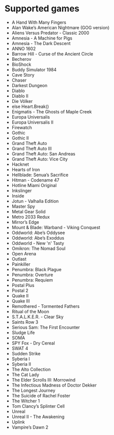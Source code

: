 Supported games
===============

- A Hand With Many Fingers
- Alan Wake’s American Nightmare (GOG version)
- Aliens Versus Predator - Classic 2000
- Amnesia - A Machine for Pigs
- Amnesia - The Dark Descent
- ANNO 1602
- Barrow Hill - Curse of the Ancient Circle
- Becherov
- BioShock
- Buddy Simulator 1984
- Cave Story
- Chaser
- Darkest Dungeon
- Diablo
- Diablo II
- Die Völker
- else Heart.Break()
- Enigmatis - The Ghosts of Maple Creek
- Europa Universalis
- Europa Universalis II
- Firewatch
- Gothic
- Gothic II
- Grand Theft Auto
- Grand Theft Auto III
- Grand Theft Auto: San Andreas
- Grand Theft Auto: Vice City
- Hacknet
- Hearts of Iron
- Hellblade: Senua’s Sacrifice
- Hitman - Codename 47
- Hotline Miami Original
- Inkslinger
- Inside
- Jotun - Valhalla Edition
- Master Spy
- Metal Gear Solid
- Metro 2033 Redux
- Mirror’s Edge
- Mount & Blade: Warband - Viking Conquest
- Oddworld: Abe’s Oddysee
- Oddworld: Abe’s Exoddus
- Oddworld - New 'n' Tasty
- Omikron: The Nomad Soul
- Open Arena
- Outlast
- Painkiller
- Penumbra: Black Plague
- Penumbra: Overture
- Penumbra: Requiem
- Postal Plus
- Postal 2
- Quake II
- Quake III
- Remothered - Tormented Fathers
- Ritual of the Moon
- S.T.A.L.K.E.R. - Clear Sky
- Saints Row 3
- Serious Sam: The First Encounter
- Sludge Life
- SOMA
- SPY Fox - Dry Cereal
- SWAT 4
- Sudden Strike
- Syberia I
- Syberia II
- The Alto Collection
- The Cat Lady
- The Elder Scrolls III: Morrowind
- The Infectious Madness of Doctor Dekker
- The Longest Journey
- The Suicide of Rachel Foster
- The Witcher 1
- Tom Clancy’s Splinter Cell
- Unreal
- Unreal II - The Awakening
- Uplink
- Vampire’s Dawn 2
